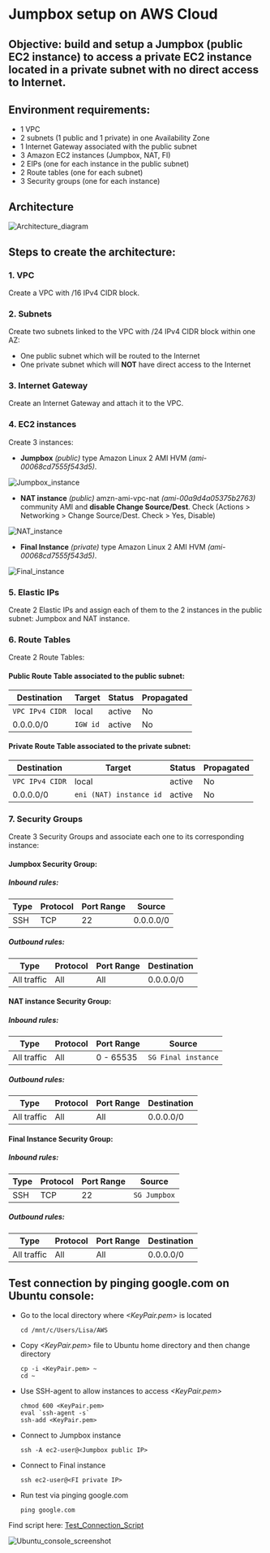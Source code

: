 # Jumpbox setup on AWS Cloud

## Objective: build and setup a Jumpbox (public EC2 instance) to access a private EC2 instance located in a private subnet with no direct access to Internet.

## Environment requirements:
- 1 VPC
- 2 subnets (1 public and 1 private) in one Availability Zone
- 1 Internet Gateway associated with the public subnet
- 3 Amazon EC2 instances (Jumpbox, NAT, FI)
- 2 EIPs (one for each instance in the public subnet)
- 2 Route tables (one for each subnet)
- 3 Security groups (one for each instance)

## Architecture
![Architecture_diagram](https://github.com/lisakoppe/AWS-Cloud_architecture/blob/master/AWS_Jumpbox/Screenshots/Architecture_diagram.png)

## Steps to create the architecture:
### 1. VPC
Create a VPC with <IP>/16 IPv4 CIDR block.

### 2. Subnets
Create two subnets linked to the VPC with <IP>/24 IPv4 CIDR block within one AZ:
- One public subnet which will be routed to the Internet
- One private subnet which will **NOT** have direct access to the Internet

### 3. Internet Gateway
Create an Internet Gateway and attach it to the VPC.

### 4. EC2 instances
Create 3 instances:
- **Jumpbox** *(public)* type Amazon Linux 2 AMI HVM *(ami-00068cd7555f543d5)*.

![Jumpbox_instance](https://github.com/lisakoppe/AWS-Cloud_architecture/blob/master/AWS_Jumpbox/Screenshots/Jumpbox_instance.PNG)

- **NAT instance** *(public)* amzn-ami-vpc-nat *(ami-00a9d4a05375b2763)* community AMI and **disable Change Source/Dest**. Check (Actions > Networking > Change Source/Dest. Check > Yes, Disable)

![NAT_instance](https://github.com/lisakoppe/AWS-Cloud_architecture/blob/master/AWS_Jumpbox/Screenshots/NAT_instance.PNG)

- **Final Instance** *(private)* type Amazon Linux 2 AMI HVM *(ami-00068cd7555f543d5)*.

![Final_instance](https://github.com/lisakoppe/AWS-Cloud_architecture/blob/master/AWS_Jumpbox/Screenshots/FI_instance.PNG)

### 5. Elastic IPs
Create 2 Elastic IPs and assign each of them to the 2 instances in the public subnet: Jumpbox and NAT instance.

### 6. Route Tables
Create 2 Route Tables:
#### Public Route Table associated to the public subnet:

| Destination        | Target                 | Status   | Propagated  |      
| ------------------ | ---------------------- | -------- | ----------- |
| `VPC IPv4 CIDR`    | local                  | active   | No          |
| 0.0.0.0/0          | `IGW id`               | active   | No          |

#### Private Route Table associated to the private subnet:

| Destination        | Target                       | Status   | Propagated  |        
| ------------------ | ---------------------------- | -------- | ----------- |
| `VPC IPv4 CIDR`    | local                        | active   | No          |
| 0.0.0.0/0          | `eni (NAT) instance id`      | active   | No          |

### 7. Security Groups
Create 3 Security Groups and associate each one to its corresponding instance:
#### **Jumpbox Security Group**:
##### Inbound rules:
| Type            | Protocol   | Port Range  | Source             |
| --------------- | ---------- | ----------- | ------------------ |
| SSH             | TCP        | 22          | 0.0.0.0/0          |

##### Outbound rules:
| Type            | Protocol   | Port Range  | Destination        |
| --------------- | ---------- | ----------- | ------------------ |
| All traffic     | All        | All         | 0.0.0.0/0          |

#### **NAT instance Security Group**:
##### Inbound rules:
| Type            | Protocol   | Port Range  | Source               |
| --------------- | ---------- | ----------- | -------------------- |
| All traffic     | All        | 0 - 65535   | `SG Final instance`  |

##### Outbound rules:
| Type            | Protocol   | Port Range  | Destination        |
| --------------- | ---------- | ----------- | ------------------ |
| All traffic     | All        | All         | 0.0.0.0/0          |

#### **Final Instance Security Group**:
##### Inbound rules:
| Type            | Protocol   | Port Range  | Source             |
| --------------- | ---------- | ----------- | ------------------ |
| SSH             | TCP        | 22          | `SG Jumpbox`       |

##### Outbound rules:
| Type            | Protocol   | Port Range  | Destination        |
| --------------- | ---------- | ----------- | ------------------ |
| All traffic     | All        | All         | 0.0.0.0/0          |

## Test connection by pinging google.com on Ubuntu console:
- Go to the local directory where *<KeyPair.pem>* is located
  ```
  cd /mnt/c/Users/Lisa/AWS
  ```
- Copy *<KeyPair.pem>* file to Ubuntu home directory and then change directory
  ```
  cp -i <KeyPair.pem> ~
  cd ~
  ```
- Use SSH-agent to allow instances to access *<KeyPair.pem>*
  ```
  chmod 600 <KeyPair.pem>
  eval `ssh-agent -s`
  ssh-add <KeyPair.pem>
  ```
- Connect to Jumpbox instance
  ```
  ssh -A ec2-user@<Jumpbox public IP>
  ```
- Connect to Final instance
  ```
  ssh ec2-user@<FI private IP>
  ```
- Run test via pinging google.com
  ```
  ping google.com
  ```

Find script here: [Test_Connection_Script](https://github.com/lisakoppe/AWS-Cloud_architecture/blob/master/AWS_Jumpbox/Test_Connection_Script)

![Ubuntu_console_screenshot](https://github.com/lisakoppe/AWS-Cloud_architecture/blob/master/AWS_Jumpbox/Screenshots/Ubuntu_console_screenshot.PNG)
